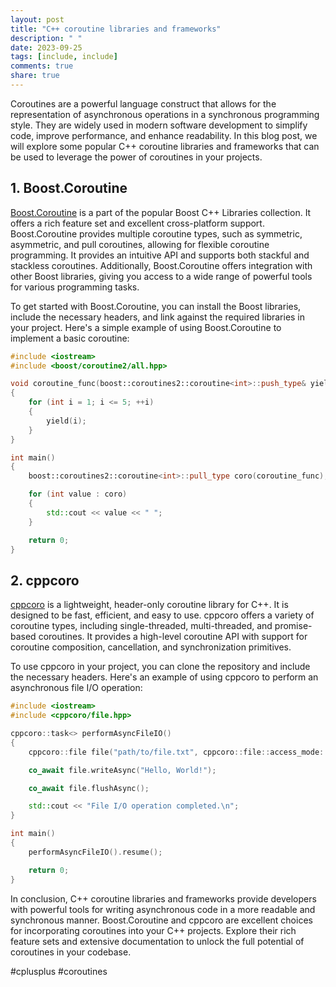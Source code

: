 ```yaml
---
layout: post
title: "C++ coroutine libraries and frameworks"
description: " "
date: 2023-09-25
tags: [include, include]
comments: true
share: true
---
```


Coroutines are a powerful language construct that allows for the representation of asynchronous operations in a synchronous programming style. They are widely used in modern software development to simplify code, improve performance, and enhance readability. In this blog post, we will explore some popular C++ coroutine libraries and frameworks that can be used to leverage the power of coroutines in your projects.

## 1. Boost.Coroutine

[Boost.Coroutine](https://www.boost.org/doc/libs/1_76_0/libs/coroutine2/doc/html/index.html) is a part of the popular Boost C++ Libraries collection. It offers a rich feature set and excellent cross-platform support. Boost.Coroutine provides multiple coroutine types, such as symmetric, asymmetric, and pull coroutines, allowing for flexible coroutine programming. It provides an intuitive API and supports both stackful and stackless coroutines. Additionally, Boost.Coroutine offers integration with other Boost libraries, giving you access to a wide range of powerful tools for various programming tasks. 

To get started with Boost.Coroutine, you can install the Boost libraries, include the necessary headers, and link against the required libraries in your project. Here's a simple example of using Boost.Coroutine to implement a basic coroutine:

```cpp
#include <iostream>
#include <boost/coroutine2/all.hpp>

void coroutine_func(boost::coroutines2::coroutine<int>::push_type& yield)
{
    for (int i = 1; i <= 5; ++i)
    {
        yield(i);
    }
}

int main()
{
    boost::coroutines2::coroutine<int>::pull_type coro(coroutine_func);

    for (int value : coro)
    {
        std::cout << value << " ";
    }

    return 0;
}
```

## 2. cppcoro

[cppcoro](https://github.com/lewissbaker/cppcoro) is a lightweight, header-only coroutine library for C++. It is designed to be fast, efficient, and easy to use. cppcoro offers a variety of coroutine types, including single-threaded, multi-threaded, and promise-based coroutines. It provides a high-level coroutine API with support for coroutine composition, cancellation, and synchronization primitives.

To use cppcoro in your project, you can clone the repository and include the necessary headers. Here's an example of using cppcoro to perform an asynchronous file I/O operation:

```cpp
#include <iostream>
#include <cppcoro/file.hpp>

cppcoro::task<> performAsyncFileIO()
{
    cppcoro::file file("path/to/file.txt", cppcoro::file::access_mode::write);

    co_await file.writeAsync("Hello, World!");

    co_await file.flushAsync();

    std::cout << "File I/O operation completed.\n";
}

int main()
{
    performAsyncFileIO().resume();

    return 0;
}
```

In conclusion, C++ coroutine libraries and frameworks provide developers with powerful tools for writing asynchronous code in a more readable and synchronous manner. Boost.Coroutine and cppcoro are excellent choices for incorporating coroutines into your C++ projects. Explore their rich feature sets and extensive documentation to unlock the full potential of coroutines in your codebase.

#cplusplus #coroutines